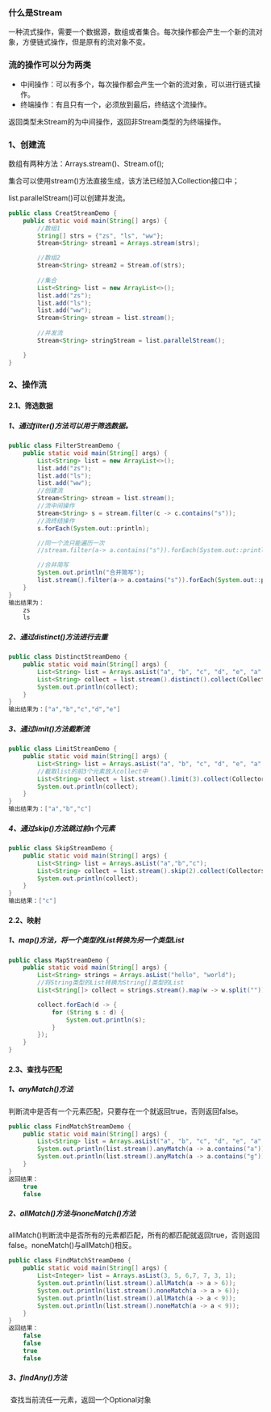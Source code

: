 ### 什么是Stream

​	一种流式操作，需要一个数据源，数组或者集合。每次操作都会产生一个新的流对象，方便链式操作，但是原有的流对象不变。

### 流的操作可以分为两类

* 中间操作：可以有多个，每次操作都会产生一个新的流对象，可以进行链式操作。
* 终端操作：有且只有一个，必须放到最后，终结这个流操作。

返回类型未Stream的为中间操作，返回非Stream类型的为终端操作。

### 1、创建流

数组有两种方法：Arrays.stream()、Stream.of();

集合可以使用stream()方法直接生成，该方法已经加入Collection接口中；

list.parallelStream()可以创建并发流。

```java
public class CreatStreamDemo {
    public static void main(String[] args) {   
        //数组1
        String[] strs = {"zs", "ls", "ww"};
        Stream<String> stream1 = Arrays.stream(strs);

        //数组2
        Stream<String> stream2 = Stream.of(strs);
        
        //集合
        List<String> list = new ArrayList<>();
        list.add("zs");
        list.add("ls");
        list.add("ww");
        Stream<String> stream = list.stream();
        
        //并发流
        Stream<String> stringStream = list.parallelStream();

    }
}
```

### 2、操作流

#### 2.1、筛选数据

##### 	1、通过filter()方法可以用于筛选数据。

```java
public class FilterStreamDemo {
    public static void main(String[] args) {
        List<String> list = new ArrayList<>();
        list.add("zs");
        list.add("ls");
        list.add("ww");
        //创建流
        Stream<String> stream = list.stream();
        //流中间操作
        Stream<String> s = stream.filter(c -> c.contains("s"));
        //流终结操作
        s.forEach(System.out::println);

        //同一个流只能遍历一次
        //stream.filter(a-> a.contains("s")).forEach(System.out::println);

        //合并简写
        System.out.println("合并简写");
        list.stream().filter(a-> a.contains("s")).forEach(System.out::println);
    }
}
输出结果为：
    zs
    ls
```

##### 2、通过distinct()方法进行去重

```java
public class DistinctStreamDemo {
    public static void main(String[] args) {
        List<String> list = Arrays.asList("a", "b", "c", "d", "e", "a", "b");
        List<String> collect = list.stream().distinct().collect(Collectors.toList());
        System.out.println(collect);
    }
}
输出结果为：["a","b","c","d","e"]
```

##### 3、通过limit()方法截断流

```java
public class LimitStreamDemo {
    public static void main(String[] args) {
        List<String> list = Arrays.asList("a", "b", "c", "d", "e", "a", "b");
        //截取list的前3个元素放入collect中
        List<String> collect = list.stream().limit(3).collect(Collectors.toList());
        System.out.println(collect);
    }
}
输出结果为：["a","b","c"]
```

##### 4、通过skip()方法跳过前n个元素

```java
public class SkipStreamDemo {
    public static void main(String[] args) {
        List<String> list = Arrays.asList("a","b","c");
        List<String> collect = list.stream().skip(2).collect(Collectors.toList());
        System.out.println(collect);
    }
}
输出结果：["c"]
```

#### 2.2、映射

##### 1、map()方法，将一个类型的List转换为另一个类型List

```java
public class MapStreamDemo {
    public static void main(String[] args) {
        List<String> strings = Arrays.asList("hello", "world");
        //将String类型的List转换为String[]类型的List
        List<String[]> collect = strings.stream().map(w -> w.split("")).collect(Collectors.toList());

        collect.forEach(d -> {
            for (String s : d) {
                System.out.println(s);
            }
        });
    }
}
```

#### 2.3、查找与匹配

##### 1、anyMatch()方法

​	判断流中是否有一个元素匹配，只要存在一个就返回true，否则返回false。

```java
public class FindMatchStreamDemo {
    public static void main(String[] args) {
        List<String> list = Arrays.asList("a", "b", "c", "d", "e", "a", "b");
        System.out.println(list.stream().anyMatch(a -> a.contains("a")));
        System.out.println(list.stream().anyMatch(a -> a.contains("g")));
    }
}
返回结果：
    true
    false
```

##### 2、allMatch()方法与noneMatch()方法

​	allMatch()判断流中是否所有的元素都匹配，所有的都匹配就返回true，否则返回false。noneMatch()与allMatch()相反。

```java
public class FindMatchStreamDemo {
    public static void main(String[] args) {
        List<Integer> list = Arrays.asList(3, 5, 6,7, 7, 3, 1);
        System.out.println(list.stream().allMatch(a -> a > 6));
        System.out.println(list.stream().noneMatch(a -> a > 6));
        System.out.println(list.stream().allMatch(a -> a < 9));
        System.out.println(list.stream().noneMatch(a -> a < 9));
    }
}
返回结果：
    false
    false
    true
    false
```

##### 3、findAny()方法

​	查找当前流任一元素，返回一个Optional对象

```java

```

